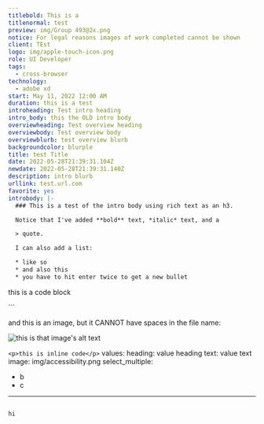 ```yaml
---
titlebold: This is a
titlenormal: test
preview: img/Group 493@2x.png
notice: For legal reasons images of work completed cannot be shown
client: TEst
logo: img/apple-touch-icon.png
role: UI Developer
tags:
  - cross-browser
technology:
  - adobe xd
start: May 11, 2022 12:00 AM
duration: this is a test
introheading: Test intro heading
intro_body: this the OLD intro body
overviewheading: Test overview heading
overviewbody: Test overview body
overviewblurb: test overview blurb
backgroundcolor: blurple
title: test Title
date: 2022-05-28T21:39:31.104Z
newdate: 2022-05-28T21:39:31.140Z
description: intro blurb
urllink: test.url.com
favorite: yes
introbody: |-
  ### This is a test of the intro body using rich text as an h3.

  Notice that I've added **bold** text, *italic* text, and a 

  > quote.

  I can also add a list:

  * like so
  * and also this
  * you have to hit enter twice to get a new bullet

  ```
  <p>this is a code block</p>
  ```

  and this is an image, but it CANNOT have spaces in the file name:

  ![this is that image's alt text](img/ncdot-a11y2.png)

  `<p>this is inline code</p>`
values:
  heading: value heading
  text: value text
  image: img/accessibility.png
select_multiple:
  - b
  - c
---
```

hi